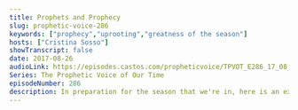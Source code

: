 ```yaml
---
title: Prophets and Prophecy
slug: prophetic-voice-286
keywords: ["prophecy","uprooting","greatness of the season"]
hosts: ["Cristina Sosso"]
showTranscript: false
date: 2017-08-26
audioLink: https://episodes.castos.com/propheticvoice/TPVOT_E286_17_08_26-27_Prophets_and_Prophecy.mp3
Series: The Prophetic Voice of Our Time
episodeNumber: 286
description: In preparation for the season that we're in, here is an excerpt from one of our Sunday services on prophets and prophecy.
---
```

